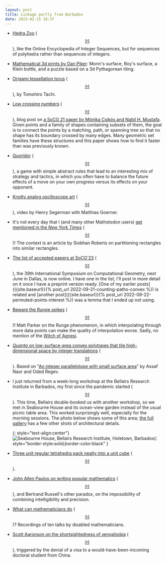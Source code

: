 ```yaml
---
layout: post
title: Linkage partly from Barbados
date: 2023-02-15 18:37
---
```

* [Hedra Zoo](https://sforcey.github.io/sf34/hedra.htm) <span style="white-space:nowrap">([$$\mathbb{M}$$](https://mathstodon.xyz/@11011110/109794057137669490)),</span> like the Online Encyclopedia of Integer Sequences, but for sequences of polyhedra rather than sequences of integers.

* [Mathematical 3d prints by Dan Piker](https://mathstodon.xyz/@Danpiker/109773012543776299): Morin's surface, Boy's surface, a Klein bottle, and a puzzle based on a 3d Pythagorean tiling.

* [Origami tessellation torus](https://www.flickr.com/photos/tactom/8471902275/) <span style="white-space:nowrap">([$$\mathbb{M}$$](https://mathstodon.xyz/@monsoon0/109800312114130835)),</span> by Tomohiro Tachi.

* [Low crossing numbers](https://discrete-notes.github.io/crossing-number) <span style="white-space:nowrap">([$$\mathbb{M}$$](https://mathstodon.xyz/@11011110/109810071945968761)),</span> blog post on [a SoCG 21 paper by Mónika Csikós and Nabil H. Mustafa](https://doi.org/10.4230/LIPIcs.SoCG.2021.28). Given points and a family of shapes containing subsets of them, the goal is to connect the points by a matching, path, or spanning tree so that no shape has its boundary crossed by many edges. Many geometric set families have these structures and this paper shows how to find it faster than was previously known.

* [Quoridor](https://en.wikipedia.org/wiki/Quoridor) <span style="white-space:nowrap">([$$\mathbb{M}$$](https://mathstodon.xyz/@11011110/109815696566120005)),</span> a game with simple abstract rules that lead to an interesting mix of strategy and tactics, in which you often have to balance the future effects of a move on your own progress versus its effects on your opponent.

* [Knotty analog oscilloscope art](https://www.youtube.com/watch?v=lthHMDXbP30) <span style="white-space:nowrap">([$$\mathbb{M}$$](https://mathstodon.xyz/@henryseg/109809898659918995)),</span> video by Henry Segerman with Matthias Goerner.

* It's not every day that I (and many other Mathstodon users) [get mentioned in the _New York Times_](https://www.nytimes.com/2023/02/07/science/puzzles-rectangles-mathematics.html) <span style="white-space:nowrap">([$$\mathbb{M}$$](https://mathstodon.xyz/@phonner/109826175739500354))!</span> The context is an article by Siobhan Roberts on partitioning rectangles into similar rectangles.

* [The list of accepted papers at SoCG'23](https://cs.utdallas.edu/SOCG23/socg.html) <span style="white-space:nowrap">([$$\mathbb{M}$$](https://mathstodon.xyz/@11011110/109830669758019190)),</span> the 39th International Symposium on Computational Geometry, next June in Dallas, is now online. I have one in the list; I'll post in more detail on it once I have a preprint version ready. [One of my earlier posts]({{site.baseurl}}{% post_url 2022-09-21-counting-paths-convex %}) is related and [another post]({{site.baseurl}}{% post_url 2022-08-22-permuted-points-interest %}) was a lemma that I ended up not using.

* [Beware the Runge spikes](https://www.youtube.com/watch?v=F_43oTnTXiw) <span style="white-space:nowrap">([$$\mathbb{M}$$](https://mathstodon.xyz/@standupmaths/109819371159314006))!</span> Matt Parker on the Runge phenomenon, in which interpolating through more data points can make the quality of interpolation worse. Sadly, no mention of the [Witch of Agnesi](https://en.wikipedia.org/wiki/Witch_of_Agnesi).

* [_Quanta_ on low-surface-area convex polytopes that tile high-dimensional space by integer translations](https://www.quantamagazine.org/mathematicians-complete-quest-to-build-spherical-cubes-20230210/) <span style="white-space:nowrap">([$$\mathbb{M}$$](https://mathstodon.xyz/@QuantaMagazine@mstdn.social/109841124938979652)).</span> Based on "[An integer parallelotope with small surface area](https://arxiv.org/abs/2301.02862)" by Assaf Naor and Oded Regev.

* I just returned from a week-long workshop at the Bellairs Research Institute in Barbados, my first since the pandemic started <span style="white-space:nowrap">([$$\mathbb{M}$$](https://mathstodon.xyz/@11011110/109849258853460072)).</span> This time, Bellairs double-booked us with another workshop, so we met in Seabourne House and its ocean-view garden instead of the usual picnic table area. This worked surprisingly well, especially for the morning sessions. The photo below shows some of this area; [the full gallery](https://www.ics.uci.edu/~eppstein/pix/seabourne/) has a few other shots of architectural details.

  {: style="text-align:center"}
![Seabourne House, Bellairs Research Institute, Holetown, Barbados](https://www.ics.uci.edu/~eppstein/pix/seabourne/CommonRoom-m.jpg){: style="border-style:solid;border-color:black" }

* [Three unit regular tetrahedra pack neatly into a unit cube](https://i.stack.imgur.com/k61In.png) <span style="white-space:nowrap">([$$\mathbb{M}$$](https://mathstodon.xyz/@uzulim/109742191472459313)).</span>

* [John Allen Paulos on writing popular mathematics](https://3quarksdaily.com/3quarksdaily/2023/02/some-comments-on-writing-popular-mathematics.html) <span style="white-space:nowrap">([$$\mathbb{M}$$](https://mathstodon.xyz/@11011110/109858684384756666)),</span> and Bertrand Russell's other paradox, on the impossibility of combining intelligibility and precision.

* [What can mathematicians do](https://mathstodon.xyz/@aperiodical/109800517387277782) <span style="white-space:nowrap">([$$\mathbb{M}$$](https://mathstodon.xyz/@aperiodical/109800517387277782))?</span> Recordings of ten talks by disabled mathematicians.

* [Scott Aaronson on the shortsightedness of xenophobia](https://scottaaronson.blog/?p=7028) <span style="white-space:nowrap">([$$\mathbb{M}$$](https://mathstodon.xyz/@11011110/109872087293449471)),</span> triggered by the denial of a visa to a would-have-been-incoming doctoral student from China.